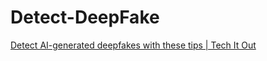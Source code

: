 # Detect-DeepFake
[Detect AI-generated deepfakes with these tips | Tech It Out](https://youtu.be/QgSSEX8d-ug)

